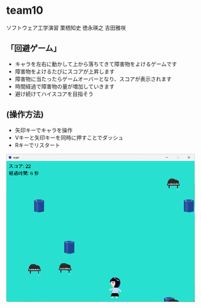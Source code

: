 # team10
ソフトウェア工学演習
栗栖知史
徳永瑛之
吉田雅咲

## 「回避ゲーム」
- キャラを左右に動かして上から落ちてきて障害物をよけるゲームです
- 障害物をよけるたびにスコアが上昇します
- 障害物に当たったらゲームオーバーとなり、スコアが表示されます
- 時間経過で障害物の量が増加していきます
- 避け続けてハイスコアを目指そう

## (操作方法)
- 矢印キーでキャラを操作
- Vキーと矢印キーを同時に押すことでダッシュ
- Rキーでリスタート

![ゲーム画像](game_image.png)
